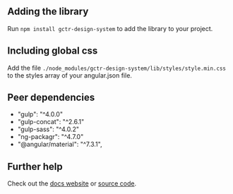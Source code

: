 ## Adding the library

Run `npm install gctr-design-system` to add the library to your project.

## Including global css

Add the file `./node_modules/gctr-design-system/lib/styles/style.min.css` to the styles array of your angular.json file.

## Peer dependencies

 - "gulp": "^4.0.0"
 - "gulp-concat": "^2.6.1"
 - "gulp-sass": "^4.0.2"
 - "ng-packagr": "^4.7.0"
 - "@angular/material": "^7.3.1",

## Further help

Check out the [docs website](https://gctr.github.io/gctr-design-system//) or [source code](https://github.com/gctr/gctr-design-system).
